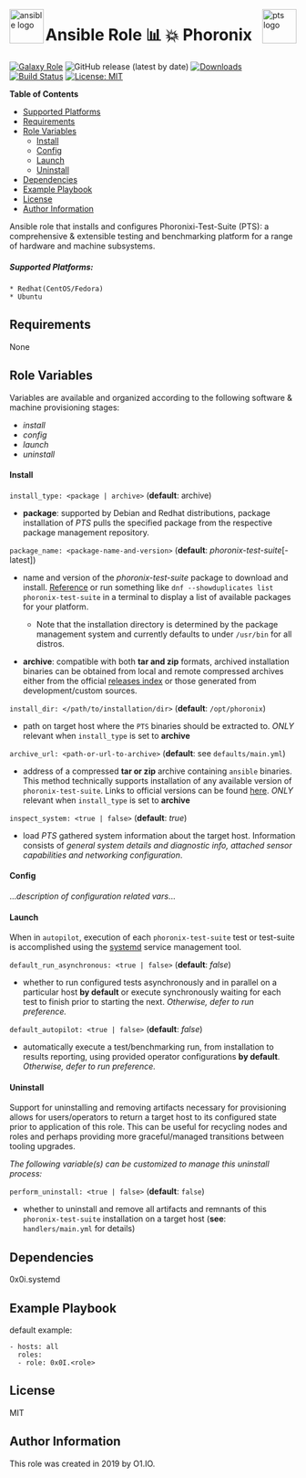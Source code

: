 <p><img src="https://code.benco.io/icon-collection/logos/ansible.svg" alt="ansible logo" title="ansible" align="left" height="60" /></p>
<p><img src="https://i.imgur.com/mA5dAPk.png" alt="pts logo" title="phoronix" align="right" height="60" /></p>

Ansible Role :bar_chart: :boom: Phoronix
=========
[![Galaxy Role](https://img.shields.io/ansible/role/47439.svg)](https://galaxy.ansible.com/0x0I/phoronix)
![GitHub release (latest by date)](https://img.shields.io/github/v/release/0x0I/ansible-role-phoronix?color=yellow)
[![Downloads](https://img.shields.io/ansible/role/d/47439.svg?color=lightgrey)](https://galaxy.ansible.com/0x0I/phoronix)
[![Build Status](https://travis-ci.com/0x0I/ansible-role-phoronix.svg?branch=master)](https://travis-ci.com/0x0I/ansible-role-phoronix)
[![License: MIT](https://img.shields.io/badge/License-MIT-blueviolet.svg)](https://opensource.org/licenses/MIT)


**Table of Contents**
  - [Supported Platforms](#supported-platforms)
  - [Requirements](#requirements)
  - [Role Variables](#role-variables)
      - [Install](#install)
      - [Config](#config)
      - [Launch](#launch)
      - [Uninstall](#uninstall)
  - [Dependencies](#dependencies)
  - [Example Playbook](#example-playbook)
  - [License](#license)
  - [Author Information](#author-information)

Ansible role that installs and configures Phoronixi-Test-Suite (PTS): a comprehensive & extensible testing and benchmarking platform for a range of hardware and machine subsystems.

##### Supported Platforms:
```
* Redhat(CentOS/Fedora)
* Ubuntu
```

Requirements
------------

None

Role Variables
--------------
Variables are available and organized according to the following software & machine provisioning stages:
* _install_
* _config_
* _launch_
* _uninstall_

#### Install

`install_type: <package | archive>` (**default**: archive)
- **package**: supported by Debian and Redhat distributions, package installation of *PTS* pulls the specified package from the respective package management repository.

`package_name: <package-name-and-version>` (**default**: *phoronix-test-suite*[-latest])
- name and version of the *phoronix-test-suite* package to download and install. [Reference](http://fr2.rpmfind.net/linux/rpm2html/search.php?query=phoronix&submit=Search+...&system=&arch=) or run something like `dnf --showduplicates list phoronix-test-suite` in a terminal to display a list of available packages for your platform.

  - Note that the installation directory is determined by the package management system and currently defaults to under `/usr/bin` for all distros.

- **archive**: compatible with both **tar and zip** formats, archived installation binaries can be obtained from local and remote compressed archives either from the official [releases index](https://github.com/phoronix-test-suite/phoronix-test-suite/releases) or those generated from development/custom sources.

`install_dir: </path/to/installation/dir>` (**default**: `/opt/phoronix`)
- path on target host where the `PTS` binaries should be extracted to. *ONLY* relevant when `install_type` is set to **archive**

`archive_url: <path-or-url-to-archive>` (**default**: see `defaults/main.yml`)
- address of a compressed **tar or zip** archive containing `ansible` binaries. This method technically supports installation of any available version of `phoronix-test-suite`. Links to official versions can be found [here](https://github.com/phoronix-test-suite/phoronix-test-suite/releases). *ONLY* relevant when `install_type` is set to **archive**

`inspect_system: <true | false>` (**default**: *true*)
- load *PTS* gathered system information about the target host. Information consists of *general system details and diagnostic info, attached sensor capabilities and networking configuration*.

#### Config

...*description of configuration related vars*...

#### Launch

When in `autopilot`, execution of each `phoronix-test-suite` test or test-suite is accomplished using the [systemd](https://www.freedesktop.org/wiki/Software/systemd/) service management tool. 

`default_run_asynchronous: <true | false>` (**default**: *false*)
- whether to run configured tests asynchronously and in parallel on a particular host **by default** or execute synchronously waiting for each test to finish prior to starting the next. *Otherwise, defer to run preference.*

`default_autopilot: <true | false>` (**default**: *false*)
- automatically execute a test/benchmarking run, from installation to results reporting, using provided operator configurations **by default**. *Otherwise, defer to run preference.*

#### Uninstall

Support for uninstalling and removing artifacts necessary for provisioning allows for users/operators to return a target host to its configured state prior to application of this role. This can be useful for recycling nodes and roles and perhaps providing more graceful/managed transitions between tooling upgrades.

_The following variable(s) can be customized to manage this uninstall process:_

`perform_uninstall: <true | false>` (**default**: `false`)
- whether to uninstall and remove all artifacts and remnants of this `phoronix-test-suite` installation on a target host (**see**: `handlers/main.yml` for details)

Dependencies
------------

0x0i.systemd

Example Playbook
----------------
default example:
```
- hosts: all
  roles:
  - role: 0x0I.<role>
```

License
-------

MIT

Author Information
------------------

This role was created in 2019 by O1.IO.
